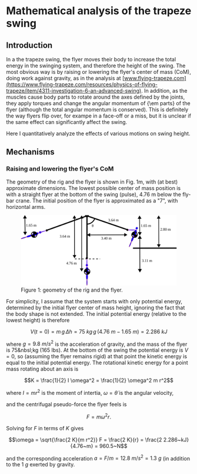 # Mathematical analysis of the trapeze swing

## Introduction

In a the trapeze swing, the flyer moves their body to increase the
total energy in the swinging system, and therefore the height of
the swing.  The most obvious way is by raising or lowering the
flyer's center of mass (CoM), doing work against gravity, as in the
analysis at
[www.flying-trapeze.com](https://www.flying-trapeze.com/resources/physics-of-flying-trapeze/item/4311-investigation-6-an-advanced-swing).
In addition, as the muscles cause body parts to rotate around the
axes defined by the joints, they apply torques and change the angular
momentum of {\em parts} of the flyer (although the total angular
momentum is conserved).  This is definitely the way flyers flip
over, for exampe in a face-off or a miss, but it is unclear if
the same effect can significantly affect the swing.  

Here I quantitatively analyze the effects of various motions on
swing height.

## Mechanisms

### Raising and lowering the flyer's CoM

The geometry of the rig and the flyer is shown in Fig.&nbsp;1m, with (at best) approximate 
dimensions. The lowest possible center of mass position is with a straight flyer at the 
bottom of the swing (pulse), 4.76&nbsp;m below the fly-bar crane. The initial position of
the flyer is approximated as a "7", with horizontal arms.
 
<figure>
  <img src="rig.svg" width="800" alt="Figure 1: the rig" />
  <figcaption> Figure 1: geometry of the rig and the flyer.</figcaption>
</figure>
  
  
For simplicity, I assume that the system starts with only potential energy, determined by the 
initial flyer center of mass height, ignoring the fact that the body shape is not extended.
The initial potential energy (relative to the lowest height) is therefore
```math
V(t = 0) = m \, g \, \Delta h = 75~kg \, g \, (4.76~m - 1.65~m) = 2.286~kJ
```
where $g = 9.8~m/s^2$ is the acceleration of gravity, and the mass of the flyer is 75&nbsl;kg (165&nbsp;lbs).
At the bottom of the swing the potential energy is $V = 0$, so (assuming the flyer remains rigid)
at that point the kinetic energy is equal to the initial potential energy.
The rotational kinetic energy for a point mass rotating about an axis is
```math
K = \frac{1}{2} I \omega^2 = \frac{1}{2} \omega^2 m r^2
```
where $I = m r^2$ is the moment of intertia, $\omega = \dot{\theta}$ is the angular velocity,

and the centrifugal pseudo-force the flyer feels is
```math
F = m \omega^2 r.
```
Solving for $F$ in terms of $K$ gives
```math
\omega = \sqrt{\frac{2 K}{m r^2}}
F = \frac{2 K}{r} = \frac{2 2.286~kJ}{4.76~m} = 960.5~N
```
and the corresponding acceleration $a = F / m = 12.8~m/s^2 = 1.3~g$ (in addition to the $1~g$ exerted by gravity.
